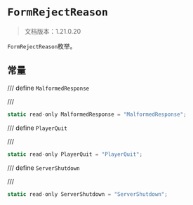 # `FormRejectReason`

> 文档版本：1.21.0.20

`FormRejectReason`枚举。

## 常量

/// define
`MalformedResponse`


///

```js
static read-only MalformedResponse = "MalformedResponse";
```


/// define
`PlayerQuit`


///

```js
static read-only PlayerQuit = "PlayerQuit";
```


/// define
`ServerShutdown`


///

```js
static read-only ServerShutdown = "ServerShutdown";
```

